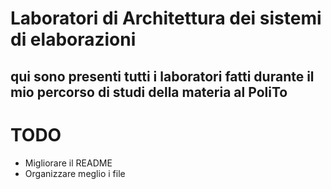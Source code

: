 # Laboratori di Architettura dei sistemi di elaborazioni
## qui sono presenti tutti i laboratori fatti durante il mio percorso di studi della materia al PoliTo

# TODO
* Migliorare il README<br>
* Organizzare meglio i file

